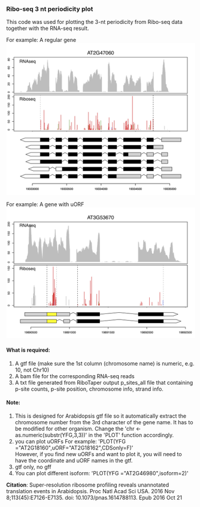 ### Ribo-seq 3 nt periodicity plot 
This code was used for plotting the 3-nt periodicity from Ribo-seq data together with the RNA-seq result.  

For example: A regular gene
![alt text](https://github.com/PollyHsuLab/Ribo-seq-plot-for-Hsu-et-al-2016/blob/master/Rplot01.jpg)

For example: A gene with uORF
![alt text](https://github.com/PollyHsuLab/Ribo-seq-plot-for-Hsu-et-al-2016/blob/master/Rplot02.jpg)

#### What is required:
1. A gtf file (make sure the 1st column (chromosome name) is numeric, e.g. 10, not Chr10)  
2. A bam file for the corresponding RNA-seq reads  
3. A txt file generated from RiboTaper output p_sites_all file that containing p-site counts, p-site position, chromosome info, strand info.   

#### Note:
1. This is designed for Arabidopsis gtf file so it automatically extract the chromosome number from the 3rd character of the gene name. It has to be modified for other organism. Change the 'chr <- as.numeric(substr(YFG,3,3))' in the 'PLOT' function accordingly.  
2. you can plot uORFs For example: 'PLOT(YFG ="AT2G18160",uORF="AT2G18162",CDSonly=F)'   
   However, if you find new uORFs and want to plot it, you will need to have the coordinate and uORF names in the gtf.  
3. gtf only, no gff
4. You can plot different isoform: 'PLOT(YFG ="AT2G46980",isoform=2)'

**Citation**: Super-resolution ribosome profiling reveals unannotated translation events in Arabidopsis. Proc Natl Acad Sci USA. 2016 Nov 8;113(45):E7126-E7135. doi: 10.1073/pnas.1614788113. Epub 2016 Oct 21
